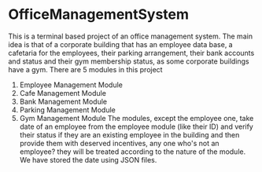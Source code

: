 # OfficeManagementSystem
This is a terminal based project of an office management system. 
The main idea is that of a corporate building that has an employee data base, a cafetaria for the employees, their parking arrangement, their bank accounts and status
and their gym membership status, as some corporate buildings have a gym.
There are 5 modules in this project  
1) Employee Management Module
2) Cafe Management Module
3) Bank Management Module
4) Parking Management Module
5) Gym Management Module
The modules, except the employee one, take date of an employee from the employee module (like their ID) and verify their status if they are an existing employee in the building and then provide them with deserved incentives, any one who's not an employee? they will be treated according to the nature of the module.
We have stored the date using JSON files.
